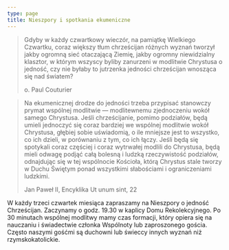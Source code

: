```yaml
---
type: page
title: Nieszpory i spotkania ekumeniczne
---
```


> Gdyby w każdy czwartkowy wieczór, na pamiątkę Wielkiego Czwartku, coraz większy tłum chrześcijan różnych wyznań tworzył jakby ogromną sieć otaczającą Ziemię, jakby ogromny niewidzialny klasztor, w którym wszyscy byliby zanurzeni w modlitwie Chrystusa o jedność, czy nie byłaby to jutrzenka jedności chrześcijan wnosząca się nad światem?
>
> o. Paul Couturier

> Na ekumenicznej drodze do jedności trzeba przypisać stanowczy prymat wspólnej modlitwie — modlitewnemu zjednoczeniu wokół samego Chrystusa. Jeśli chrześcijanie, pomimo podziałów, będą umieli jednoczyć się coraz bardziej we wspólnej modlitwie wokół Chrystusa, głębiej sobie uświadomią, o ile mniejsze jest to wszystko, co ich dzieli, w porównaniu z tym, co ich łączy. Jeśli będą się spotykali coraz częściej i coraz wytrwałej modlili do Chrystusa, będą mieli odwagę podjąć całą bolesną i ludzką rzeczywistość podziałów, odnajdując się w tej wspólnocie Kościoła, którą Chrystus stale tworzy w Duchu Świętym ponad wszystkimi słabościami i ograniczeniami ludzkimi.
>
> Jan Paweł II, Encyklika Ut unum sint, 22

W każdy trzeci czwartek miesiąca zapraszamy na Nieszpory o jedność Chrześcijan. Zaczynamy o godz. 19.30 w kaplicy Domu Rekolekcyjnego. Po 30 minutach wspólnej modlitwy mamy czas formacji, który opiera się na nauczaniu i świadectwie członka Wspólnoty lub zaproszonego gościa. Często naszymi gośćmi są duchowni lub świeccy innych wyznań niż rzymskokatolickie.
